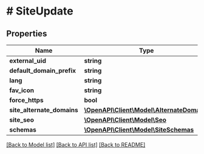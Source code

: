 # # SiteUpdate

## Properties

Name | Type | Description | Notes
------------ | ------------- | ------------- | -------------
**external_uid** | **string** |  | [optional]
**default_domain_prefix** | **string** |  | [optional]
**lang** | **string** |  | [optional]
**fav_icon** | **string** |  | [optional]
**force_https** | **bool** |  | [optional]
**site_alternate_domains** | [**\OpenAPI\Client\Model\AlternateDomains**](AlternateDomains.md) |  | [optional]
**site_seo** | [**\OpenAPI\Client\Model\Seo**](Seo.md) |  | [optional]
**schemas** | [**\OpenAPI\Client\Model\SiteSchemas**](SiteSchemas.md) |  | [optional]

[[Back to Model list]](../../README.md#models) [[Back to API list]](../../README.md#endpoints) [[Back to README]](../../README.md)
